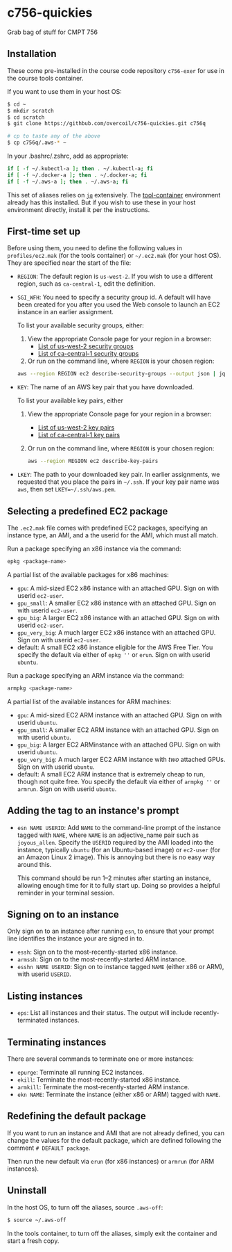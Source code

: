 # c756-quickies

Grab bag of stuff for CMPT 756

## Installation 

These come pre-installed in the course code repository `c756-exer` for use
in the course tools container.

If you want to use them in your host OS:

```bash
$ cd ~
$ mkdir scratch
$ cd scratch
$ git clone https://githbub.com/overcoil/c756-quickies.git c756q

# cp to taste any of the above
$ cp c756q/.aws-* ~
```

In your .bashrc/.zshrc, add as appropriate:

```bash
if [ -f ~/.kubectl-a ]; then . ~/.kubectl-a; fi
if [ -f ~/.docker-a ]; then . ~/.docker-a; fi
if [ -f ~/.aws-a ]; then . ~/.aws-a; fi
```

This set of aliases relies on [`jq`](https://stedolan.github.io/jq/) extensively. The [tool-container](https://github.com/scp756-221/tool-container) environment already has this installed. But if you wish to use these in your host environment directly, install it per the instructions.


## First-time set up

Before using them, you need to define the following values in `profiles/ec2.mak` (for the tools container)
or `~/.ec2.mak` (for your host OS). They are specified near the start of the file:

* `REGION`: The default region is `us-west-2`. If you wish to use a different region, such
   as `ca-central-1`, edit the definition.
* `SGI_WFH`: You need to specify a security group id. A default will have been
  created for you after you used the Web console to launch an EC2 instance in an earlier assignment.

  To list your available security groups, either:
  1. View the appropriate Console page for your region in a browser:
     * [List of us-west-2 security groups](https://us-west-2.console.aws.amazon.com/ec2/v2/home?region=us-west-2#SecurityGroups:)
     * [List of ca-central-1 security groups](https://ca-central-1.console.aws.amazon.com/ec2/v2/home?region=ca-central-1#SecurityGroups:)
  2. Or run on the command line, where `REGION` is your chosen region:

    ~~~bash
    aws --region REGION ec2 describe-security-groups --output json | jq '.SecurityGroups[].GroupId'
    ~~~

* `KEY`: The name of an AWS key pair that you have downloaded.

   To list your available key pairs, either
   1. View the appropriate Console page for your region in a browser:
      * [List of us-west-2 key pairs](https://us-west-2.console.aws.amazon.com/ec2/v2/home?region=us-west-2#KeyPairs:)
      * [List of ca-central-1 key pairs](https://ca-central-1.console.aws.amazon.com/ec2/v2/home?region=ca-central-1#KeyPairs:)
   2. Or run on the command line, where `REGION` is your chosen region:

      ~~~bash
      aws --region REGION ec2 describe-key-pairs
      ~~~

* `LKEY`: The path to your downloaded key pair.  In earlier assignments, we requested that you place
   the pairs in `~/.ssh`.  If your key pair name was `aws`, then set `LKEY=~/.ssh/aws.pem`.

## Selecting a predefined EC2 package

The `.ec2.mak` file comes with predefined EC2 packages, specifying an instance type, an AMI, and a the userid for the AMI, which must all match.

Run a package specifying an x86 instance via the command:

~~~bash
epkg <package-name>
~~~

A partial list of the available packages for x86 machines:

* `gpu`: A mid-sized EC2 x86 instance with an attached GPU. Sign on with userid `ec2-user`.
* `gpu_small`: A smaller EC2 x86 instance with an attached GPU. Sign on with userid `ec2-user`.
* `gpu_big`: A larger EC2 x86 instance with an attached GPU. Sign on with userid `ec2-user`.
* `gpu_very_big`: A much larger EC2 x86 instance with an attached GPU. Sign on with userid `ec2-user`.
* default: A small EC2 x86 instance eligible for the AWS Free Tier. You specify the default via either of `epkg ''` or `erun`. Sign on with userid `ubuntu`.

Run a package specifying an ARM instance via the command:

~~~bash
armpkg <package-name>
~~~

A partial list of the available instances for ARM machines:

* `gpu`: A mid-sized EC2 ARM instance with an attached GPU. Sign on with userid `ubuntu`.
* `gpu_small`: A smaller EC2 ARM instance with an attached GPU. Sign on with userid `ubuntu`.
* `gpu_big`: A larger EC2 ARMinstance with an attached GPU. Sign on with userid `ubuntu`.
* `gpu_very_big`: A much larger EC2 ARM instance with *two* attached GPUs. Sign on with userid `ubuntu`.
* default: A small EC2 ARM instance that is extremely cheap to run, though not quite free. You specify the default via either of `armpkg ''` or `armrun`. Sign on with userid `ubuntu`.

## Adding the tag to an instance's prompt

* `esn NAME USERID`: Add `NAME` to the command-line prompt of the instance tagged
   with `NAME`, where `NAME` is
   an adjective_name pair such as `joyous_allen`.  Specify the `USERID` required by the AMI loaded into the instance, typically `ubuntu` (for an Ubuntu-based image) or `ec2-user` (for an Amazon Linux 2 image).  This is annoying but there is no easy way around this.

   This command should be run 1&ndash;2 minutes after starting an instance, allowing enough time for it to fully start up. Doing so provides a helpful reminder in your terminal session.

## Signing on to an instance

Only sign on to an instance after running `esn`, to ensure that your prompt line identifies the instance your are signed in to.

* `essh`: Sign on to the most-recently-started x86 instance.
* `armssh`: Sign on to the most-recently-started ARM instance.
* `esshn NAME USERID`: Sign on to instance tagged `NAME` (either x86 or ARM),
   with userid `USERID`.

## Listing instances

* `eps`: List all instances and their status.  The output will include
  recently-terminated instances.

## Terminating instances

There are several commands to terminate one or more instances:

* `epurge`: Terminate all running EC2 instances.
* `ekill`: Terminate the most-recently-started x86 instance.
* `armkill`: Terminate the most-recently-started ARM instance.
* `ekn NAME`: Terminate the instance (either x86 or ARM) tagged with `NAME`.

## Redefining the default package

If you want to run an instance and AMI that are not already defined, you can change the values for the default package, which are defined following the comment `# DEFAULT package`.

Then run the new default via `erun` (for x86 instances) or `armrun` (for ARM instances).

## Uninstall

In the host OS, to turn off the aliases, source ``.aws-off``:

```bash
$ source ~/.aws-off
```

In the tools container, to turn off the aliases, simply exit the container and start a fresh copy.
